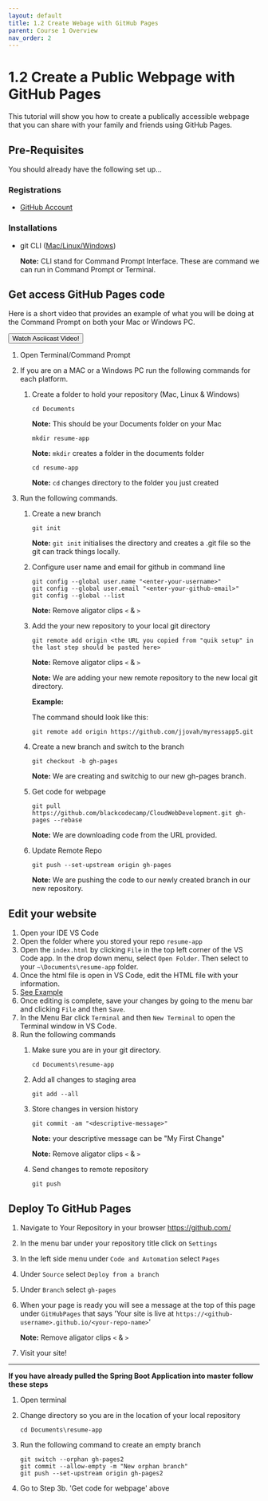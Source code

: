 ```yaml
---
layout: default
title: 1.2 Create Webage with GitHub Pages
parent: Course 1 Overview
nav_order: 2
---
```


# 1.2 Create a Public Webpage with GitHub Pages
This tutorial will show you how to create a publically accessible webpage that you can share with your family and friends using GitHub Pages.

## Pre-Requisites
You should already have the following set up...
### Registrations
* [GitHub Account](www.github.com)

### Installations
* git CLI ([Mac/Linux](https://git-scm.com/book/en/v2/Getting-Started-Installing-Git)<a href = '/CloudWebDevelopment/[2022] How to install Git on Windows 10 _ 11 (step by step guide) _ by Valentin Despa _ DevOps with Valentine _ Medium.pdf' target = '_blank'>/Windows</a>)

    **Note:** CLI stand for Command Prompt Interface. These are command we can run in Command Prompt or Terminal.

## Get access GitHub Pages code
Here is a short video that provides an example of what you will be doing at the Command Prompt on both your Mac or Windows PC. 

<a href='https://asciinema.org/a/BFsCp8U9sBOQJzEHfsmzv0fJR' target = '_blank'><button type="button" name="button" class="btn">Watch Asciicast Video!</button></a>

1. Open Terminal/Command Prompt
2. If you are on a MAC or a Windows PC run the following commands for each platform.
    1. Create a folder to hold your repository (Mac, Linux & Windows)

        ```
        cd Documents 
        ```

        **Note:** This should be your Documents folder on your Mac

        ```
        mkdir resume-app 
        ```
        **Note:** `mkdir` creates a folder in the documents folder

        ```
        cd resume-app
        ```
        **Note:** `cd` changes directory to the folder you just created
    
3. Run the following commands. 

    1. Create a new branch
        ```
        git init  
        ```
        **Note:** `git init` initialises the directory and creates a .git file so the git can track things locally.

    2. Configure user name and email for github in command line
        ```
        git config --global user.name "<enter-your-username>"
        git config --global user.email "<enter-your-github-email>"
        git config --global --list
        ```
        
        **Note:** Remove aligator clips `<` & `>`

    2. Add the your new repository to your local git directory
        ```
        git remote add origin <the URL you copied from "quik setup" in the last step should be pasted here>
        ```

        **Note:** Remove aligator clips `<` & `>`

        **Note:** We are adding your new remote repository to the new local git directory.
        
        **Example:**

        The command should look like this:
        ```
        git remote add origin https://github.com/jjovah/myressapp5.git
        ```

    3. Create a new branch and switch to the branch
        ```
        git checkout -b gh-pages 
        ```

        **Note:** We are creating and switchig to our new gh-pages branch.

    4. Get code for webpage
        ```
        git pull https://github.com/blackcodecamp/CloudWebDevelopment.git gh-pages --rebase   
        ```

        **Note:** We are downloading code from the URL provided.

    5. Update Remote Repo
        ```
        git push --set-upstream origin gh-pages
        ```
        
        **Note:** We are pushing the code to our newly created branch in our new repository.


## Edit your website
1. Open your IDE VS Code
2. Open the folder where you stored your repo `resume-app`
3. Open the `index.html` by clicking `File` in the top left corner of the VS Code app. In the drop down menu, select `Open Folder`. Then select to your `~\Documents\resume-app` folder. 
4. Once the html file is open in VS Code, edit the HTML file with your information.
5. [See Example](https://github.com/blackcodecamp/CloudWebDevelopment/blob/docs/logos/code-sample.png) 
6. Once editing is complete, save your changes by going to the menu bar and clicking `File` and then `Save`.  
7. In the Menu Bar click `Terminal` and then `New Terminal` to open the Terminal window in VS Code.
8. Run the following commands
    1. Make sure you are in your git directory.
        ```
        cd Documents\resume-app
        ```
    3. Add all changes to staging area
        ```
        git add --all
        ```
    2. Store changes in version history
        ```
        git commit -am "<descriptive-message>"
        ```

        **Note:** your descriptive message can be "My First Change"

        **Note:** Remove aligator clips `<` & `>`

    3. Send changes to remote repository
        ```
        git push
        ```

## Deploy To GitHub Pages
1. Navigate to Your Repository in your browser https://github.com/
2. In the menu bar under your repository title click on `Settings`
3. In the left side menu under `Code and Automation` select `Pages`
4. Under `Source` select `Deploy from a branch`
5. Under `Branch` select `gh-pages`
6. When your page is ready you will see a message at the top of this page under `GitHubPages` that says 'Your site is live at `https://<github-username>.github.io/<your-repo-name>`'

    **Note:** Remove aligator clips `<` & `>`

7. Visit your site!

<hr>

**If you have already pulled the Spring Boot Application into master follow these steps**
1. Open terminal
2. Change directory so you are in the location of your local repository
    ```
    cd Documents\resume-app
    ```
3. Run the following command to create an empty branch 
    ```
    git switch --orphan gh-pages2
    git commit --allow-empty -m "New orphan branch"
    git push --set-upstream origin gh-pages2
    ```

4. Go to Step 3b. 'Get code for webpage' above
